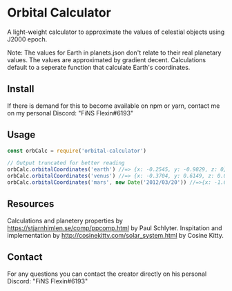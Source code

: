 # Orbital Calculator
A light-weight calculator to approximate the values of celestial objects using J2000 epoch.

Note: The values for Earth in planets.json don't relate to their real planetary values. The values are approximated by gradient decent. Calculations default to a seperate function that calculate Earth's coordinates.

## Install
If there is demand for this to become available on npm or yarn, contact me on my personal Discord: "FiNS Flexin#6193"

## Usage
```js
const orbCalc = require('orbital-calculator')

// Output truncated for better reading
orbCalc.orbitalCoordinates('earth') //=> {x: -0.2545, y: -0.9829, z: 0}
orbCalc.orbitalCoordinates('venus') //=> {x: -0.3704, y: 0.6149, z: 0.0296}
orbCalc.orbitalCoordinates('mars', new Date('2012/03/20')) //=>{x: -1.6386,y: 0.2646,z: 0.0458}
```

## Resources
Calculations and planetery properties by https://stjarnhimlen.se/comp/ppcomp.html by Paul Schlyter.
Inspitation and implementation by http://cosinekitty.com/solar_system.html by Cosine Kitty.

## Contact
For any questions you can contact the creator directly on his personal Discord: "FiNS Flexin#6193"
